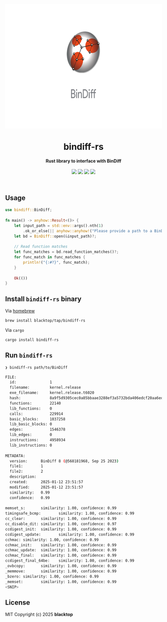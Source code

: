 <p align="center">
  <a href="https://github.com/blacktop/bindiff-rs"><img alt="Logo" src="https://github.com/blacktop/bindiff-rs/raw/main/logo.png" height="400" /></a>
  <h1 align="center">bindiff-rs</h1>
  <h4><p align="center">Rust library to interface with BinDiff</p></h4>
  <p align="center">
    <a href="https://github.com/blacktop/bindiff-rs/actions" alt="Actions">
          <img src="https://github.com/blacktop/bindiff-rs/actions/workflows/rust.yml/badge.svg" /></a>
    <a href="https://crates.io/crates/bindiff-rs" alt="Downloads">
          <img src="https://img.shields.io/crates/d/bindiff-rs" /></a>
    <a href="https://crates.io/crates/bindiff-rs" alt="Docs">
          <img src="https://img.shields.io/crates/v/bindiff-rs" /></a>
    <a href="http://doge.mit-license.org" alt="LICENSE">
          <img src="https://img.shields.io/:license-mit-blue.svg" /></a>
</p>
<br>

## Usage

```rust
use bindiff::BinDiff;

fn main() -> anyhow::Result<()> {
    let input_path = std::env::args().nth(1)
        .ok_or_else(|| anyhow::anyhow!("Please provide a path to a BinDiff file"))?;
    let bd = BinDiff::open(&input_path)?;

    // Read function matches
    let func_matches = bd.read_function_matches()?;
    for func_match in func_matches {
        println!("{:#?}", func_match);
    }

    Ok(())
}
```

## Install `bindiff-rs` binary

Via [homebrew](https://brew.sh)

```sh
brew install blacktop/tap/bindiff-rs
```

Via `cargo`

```sh
cargo install bindiff-rs
```

## Run `bindiff-rs`

```bash
❯ bindiff-rs path/to/BinDiff
```
```bash
FILE:
  id:               1
  filename:         kernel.release
  exe_filename:     kernel.release.t6020
  hash:             8a9f5d9305cec0a85bbaae3288ef3a5732bda406edcf20aa6edd9352fb555de0
  functions:        22140
  lib_functions:    0
  calls:            229914
  basic_blocks:     1037258
  lib_basic_blocks: 0
  edges:            1546378
  lib_edges:        0
  instructions:     4958934
  lib_instructions: 0

METADATA:
  version:      BinDiff 8 (@568181968, Sep 25 2023)
  file1:        1
  file2:        2
  description:
  created:      2025-01-12 23:51:57
  modified:     2025-01-12 23:51:57
  similarity:   0.99
  confidence:   0.99

memset_s:       similarity: 1.00, confidence: 0.99
timingsafe_bcmp:        similarity: 1.00, confidence: 0.99
cc_clear:       similarity: 1.00, confidence: 0.99
cc_disable_dit: similarity: 1.00, confidence: 0.97
ccdigest_init:  similarity: 1.00, confidence: 0.99
ccdigest_update:        similarity: 1.00, confidence: 0.99
cchmac: similarity: 1.00, confidence: 0.99
cchmac_init:    similarity: 1.00, confidence: 0.99
cchmac_update:  similarity: 1.00, confidence: 0.99
cchmac_final:   similarity: 1.00, confidence: 0.99
ccdigest_final_64be:    similarity: 1.00, confidence: 0.99
_ovbcopy:       similarity: 1.00, confidence: 0.99
_memmove:       similarity: 1.00, confidence: 0.99
_bzero: similarity: 1.00, confidence: 0.99
_memset:        similarity: 1.00, confidence: 0.99
<SNIP>
```

## License

MIT Copyright (c) 2025 **blacktop**
